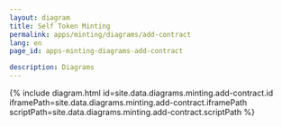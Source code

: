 ```yaml
---
layout: diagram
title: Self Token Minting
permalink: apps/minting/diagrams/add-contract
lang: en
page_id: apps-minting-diagrams-add-contract

description: Diagrams
---
```

{% include diagram.html id=site.data.diagrams.minting.add-contract.id iframePath=site.data.diagrams.minting.add-contract.iframePath scriptPath=site.data.diagrams.minting.add-contract.scriptPath %}